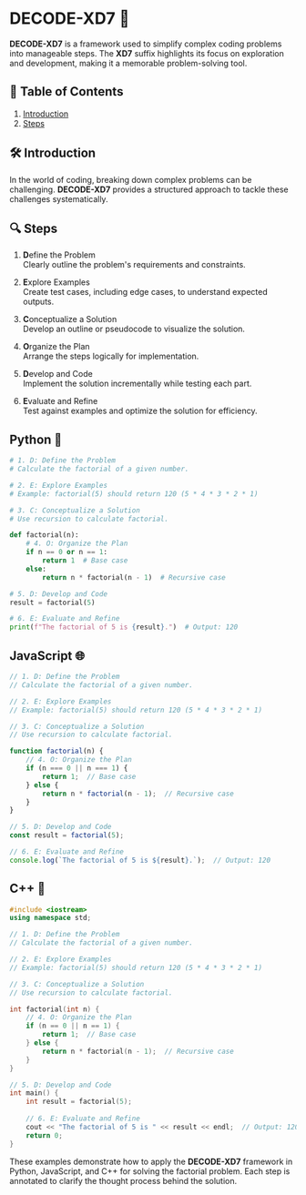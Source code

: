 # DECODE-XD7 🚀

**DECODE-XD7** is a framework used to simplify complex coding problems into manageable steps. The **XD7** suffix highlights its focus on exploration and development, making it a memorable problem-solving tool. 



## 📖 Table of Contents
1. [Introduction](##introduction)
2. [Steps](##steps)

## 🛠️ Introduction
In the world of coding, breaking down complex problems can be challenging. **DECODE-XD7** provides a structured approach to tackle these challenges systematically.


## 🔍 Steps

1. **D**efine the Problem  
   Clearly outline the problem's requirements and constraints.

2. **E**xplore Examples  
   Create test cases, including edge cases, to understand expected outputs.

3. **C**onceptualize a Solution  
   Develop an outline or pseudocode to visualize the solution.

4. **O**rganize the Plan  
   Arrange the steps logically for implementation.

5. **D**evelop and Code  
   Implement the solution incrementally while testing each part.

6. **E**valuate and Refine  
   Test against examples and optimize the solution for efficiency.


## Python 🐍

```python
# 1. D: Define the Problem
# Calculate the factorial of a given number.

# 2. E: Explore Examples
# Example: factorial(5) should return 120 (5 * 4 * 3 * 2 * 1)

# 3. C: Conceptualize a Solution
# Use recursion to calculate factorial.

def factorial(n):
    # 4. O: Organize the Plan
    if n == 0 or n == 1:
        return 1  # Base case
    else:
        return n * factorial(n - 1)  # Recursive case

# 5. D: Develop and Code
result = factorial(5)

# 6. E: Evaluate and Refine
print(f"The factorial of 5 is {result}.")  # Output: 120
```
## JavaScript 🌐

```javascript
// 1. D: Define the Problem
// Calculate the factorial of a given number.

// 2. E: Explore Examples
// Example: factorial(5) should return 120 (5 * 4 * 3 * 2 * 1)

// 3. C: Conceptualize a Solution
// Use recursion to calculate factorial.

function factorial(n) {
    // 4. O: Organize the Plan
    if (n === 0 || n === 1) {
        return 1;  // Base case
    } else {
        return n * factorial(n - 1);  // Recursive case
    }
}

// 5. D: Develop and Code
const result = factorial(5);

// 6. E: Evaluate and Refine
console.log(`The factorial of 5 is ${result}.`);  // Output: 120
```

## C++ 🚀

```cpp
#include <iostream>
using namespace std;

// 1. D: Define the Problem
// Calculate the factorial of a given number.

// 2. E: Explore Examples
// Example: factorial(5) should return 120 (5 * 4 * 3 * 2 * 1)

// 3. C: Conceptualize a Solution
// Use recursion to calculate factorial.

int factorial(int n) {
    // 4. O: Organize the Plan
    if (n == 0 || n == 1) {
        return 1;  // Base case
    } else {
        return n * factorial(n - 1);  // Recursive case
    }
}

// 5. D: Develop and Code
int main() {
    int result = factorial(5);
    
    // 6. E: Evaluate and Refine
    cout << "The factorial of 5 is " << result << endl;  // Output: 120
    return 0;
}
```



These examples demonstrate how to apply the **DECODE-XD7** framework in Python, JavaScript, and C++ for solving the factorial problem. Each step is annotated to clarify the thought process behind the solution.


